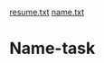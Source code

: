 [resume.txt](https://github.com/theophilusen/Name-task/files/7023782/resume.txt)
[name.txt](https://github.com/theophilusen/Name-task/files/7023753/name.txt)
# Name-task

